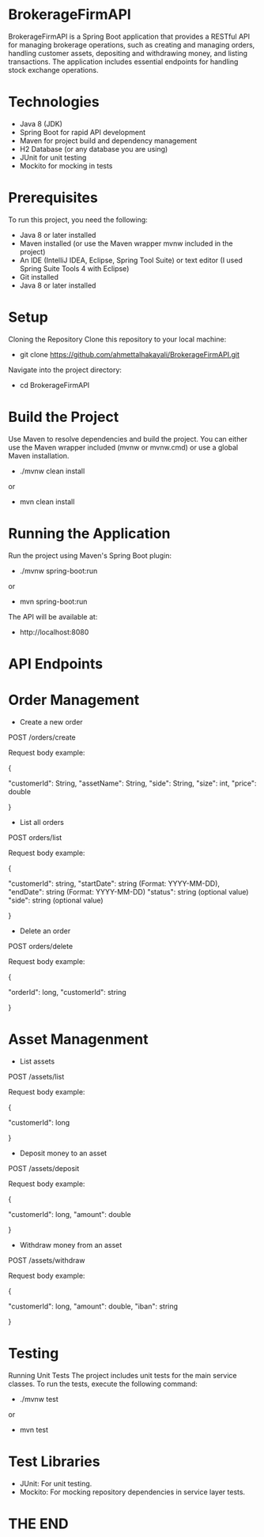 # BrokerageFirmAPI

BrokerageFirmAPI is a Spring Boot application that provides a RESTful API for managing brokerage operations, such as creating and managing orders, handling customer assets, depositing and withdrawing money, and listing transactions. 
The application includes essential endpoints for handling stock exchange operations.

# Technologies

- Java 8 (JDK)
- Spring Boot for rapid API development
- Maven for project build and dependency management
- H2 Database (or any database you are using)
- JUnit for unit testing
- Mockito for mocking in tests

# Prerequisites
To run this project, you need the following:

- Java 8 or later installed
- Maven installed (or use the Maven wrapper mvnw included in the project)
- An IDE (IntelliJ IDEA, Eclipse, Spring Tool Suite) or text editor (I used Spring Suite Tools 4 with Eclipse)
- Git installed
- Java 8 or later installed

# Setup
Cloning the Repository
Clone this repository to your local machine:

- git clone https://github.com/ahmettalhakayali/BrokerageFirmAPI.git

Navigate into the project directory:

- cd BrokerageFirmAPI

# Build the Project
Use Maven to resolve dependencies and build the project. You can either use the Maven wrapper included (mvnw or mvnw.cmd) or use a global Maven installation.
- ./mvnw clean install

 or
 
- mvn clean install

 # Running the Application

Run the project using Maven's Spring Boot plugin:
- ./mvnw spring-boot:run

or

- mvn spring-boot:run

The API will be available at:

- http://localhost:8080

# API Endpoints

# Order Management

- Create a new order
  
POST /orders/create

Request body example:

{

  "customerId": String,
  "assetName": String,
  "side": String,
  "size": int,
  "price": double
  
}

- List all orders
  
 POST orders/list

 Request body example:

 {
 
  "customerId": string,
  "startDate": string (Format: YYYY-MM-DD),  
  "endDate": string (Format: YYYY-MM-DD)
  "status": string (optional value)
  "side": string (optional value)
  
}

- Delete an order
  
 POST orders/delete
 
 Request body example:

{

  "orderId": long,
  "customerId": string
  
}

# Asset Managenment

- List assets
  
POST /assets/list

Request body example:

{

  "customerId": long

}

- Deposit money to an asset
  
POST /assets/deposit

Request body example:

{

  "customerId": long,
  "amount": double
  
}

- Withdraw money from an asset
  
POST /assets/withdraw

Request body example:

{

  "customerId": long,
  "amount": double,
  "iban": string
  
}

# Testing
Running Unit Tests
The project includes unit tests for the main service classes. To run the tests, execute the following command:

- ./mvnw test

or

- mvn test

# Test Libraries

- JUnit: For unit testing.
- Mockito: For mocking repository dependencies in service layer tests.

# THE END
